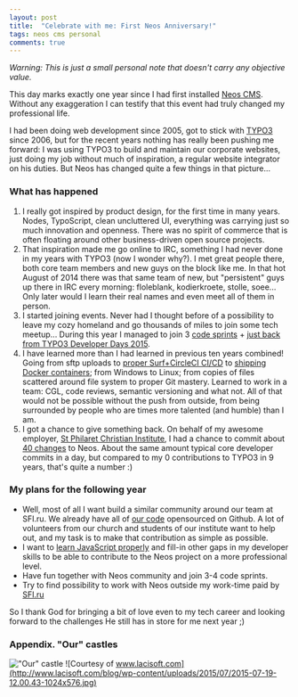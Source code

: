 ```yaml
---
layout: post
title:  "Celebrate with me: First Neos Anniversary!"
tags: neos cms personal
comments: true
---
```


*Warning: This is just a small personal note that doesn't carry any objective value.*

This day marks exactly one year since I had first installed [Neos CMS](http://neos.io).
Without any exaggeration I can testify that this event had truly changed my professional life.

I had been doing web development since 2005, got to stick with [TYPO3](http://typo3.org) since 2006, but for the recent years nothing has really been pushing me forward: I was using TYPO3 to build and maintain our corporate websites, just doing my job without much of inspiration, a regular website integrator on his duties.
But Neos has changed quite a few things in that picture...

### What has happened
1. I really got inspired by product design, for the first time in many years. Nodes, TypoScript, clean uncluttered UI, everything was carrying just so much innovation and openness. There was no spirit of commerce that is often floating around other business-driven open source projects.
2. That inspiration made me go online to IRC, something I had never done in my years with TYPO3 (now I wonder why?). I met great people there, both core team members and new guys on the block like me. In that hot August of 2014 there was that same team of new, but "persistent" guys up there in IRC every morning: floleblank, kodierkroete, stolle, soee... Only later would I learn their real names and even meet all of them in person.
3. I started joining events. Never had I thought before of a possibility to leave my cozy homeland and go thousands of miles to join some tech meetup... During this year I managed to join 3 [code sprints](http://dimaip.github.io/2014/10/05/the-code-sprint/) + [just back from TYPO3 Developer Days 2015](http://dimaip.github.io/2015/07/18/t3dd-and-neos-sprint/).
4. I have learned more than I had learned in previous ten years combined! Going from sftp uploads to [proper Surf+CircleCI CI/CD](http://dimaip.github.io/2014/12/20/three-steps-to-deploy/) to [shipping Docker containers](http://dimaip.github.io/2015/03/03/hybrid-deploy-with-docker-and-surf/); from Windows to Linux; from copies of files scattered around file system to proper Git mastery. Learned to work in a team: CGL, code reviews, semantic versioning and what not. All of that would not be possible without the push from outside, from being surrounded by people who are times more talented (and humble) than I am.
5. I got a chance to give something back. On behalf of my awesome employer, [St Philaret Christian Institute](http://sfi.ru), I had a chance to commit about [40 changes](https://review.typo3.org/#/q/owner:%22Dmitri+Pisarev+%253Cdimaip%2540gmail.com%253E%22) to Neos. About the same amount typical core developer commits in a day, but compared to my 0 contributions to TYPO3 in 9 years, that's quite a number :)

### My plans for the following year

- Well, most of all I want build a similar community around our team at SFI.ru. We already have all of [our code](https://github.com/sfi-ru/SfiDistr) opensourced on Github. A lot of volunteers from our church and students of our institute want to help out, and my task is to make that contribution as simple as possible.
- I want to [learn JavaScript properly](http://youdontknowjs.com/) and fill-in other gaps in my developer skills to be able to contribute to the Neos project on a more professional level.
- Have fun together with Neos community and join 3-4 code sprints.
- Try to find possibility to work with Neos outside my work-time paid by [SFI.ru](http://sfi.ru)

So I thank God for bringing a bit of love even to my tech career and looking forward to the challenges He still has in store for me next year ;)

### Appendix. "Our" castles
!["Our" castle](/assets/castle.jpg)
![Courtesy of www.lacisoft.com](http://www.lacisoft.com/blog/wp-content/uploads/2015/07/2015-07-19-12.00.43-1024x576.jpg)
</div>
